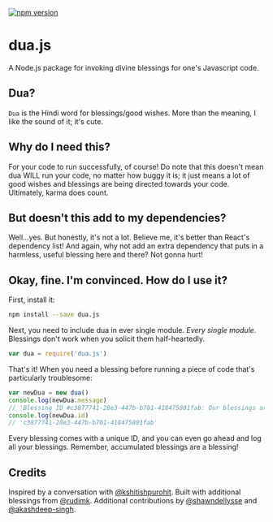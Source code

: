 [![npm version](https://badge.fury.io/js/dua.js.svg)](https://badge.fury.io/js/dua.js)
# dua.js
A Node.js package for invoking divine blessings for one's Javascript code.

## Dua?
`Dua` is the Hindi word for blessings/good wishes. More than the meaning, I like the sound of it; it's cute.

## Why do I need this?
For your code to run successfully, of course! Do note that this doesn't mean dua WILL run your code, no matter how buggy it is; it just means a lot 
of good wishes and blessings are being directed towards your code. Ultimately, karma does count. 

## But doesn't this add to my dependencies?
Well...yes. But honestly, it's not a lot. Believe me, it's better than React's dependency list! And again, why not add an extra dependency
that puts in a harmless, useful blessing here and there? Not gonna hurt!

## Okay, fine. I'm convinced. How do I use it?

First, install it:

```bash
npm install --save dua.js
```

Next, you need to include dua in ever single module. _Every single module_. Blessings don't work when you solicit them half-heartedly.

```javascript
var dua = require('dua.js')
```

That's it! When you need a blessing before running a piece of code that's particularly troublesome:

```javascript
var newDua = new dua()
console.log(newDua.message)
// 'Blessing ID #c3877741-28e3-447b-b701-418475801fab: Our blessings are with you.'
console.log(newDua.id)
// 'c3877741-28e3-447b-b701-418475801fab'
```

Every blessing comes with a unique ID, and you can even go ahead and log all your blessings. Remember, accumulated blessings are a blessing!

## Credits
Inspired by a conversation with [@kshitishpurohit](https://github.com/kshitishpurohit). Built with additional blessings from 
[@rudimk](https://github.com/rudimk). Additional contributions by [@shawndellysse](https://github.com/shawndellysse) 
and [@akashdeep-singh](https://github.com/akashdeep-singh).